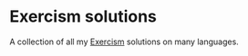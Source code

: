 # Exercism solutions

A collection of all my [Exercism](https://exercism.io/profiles/ofou) solutions on many languages.